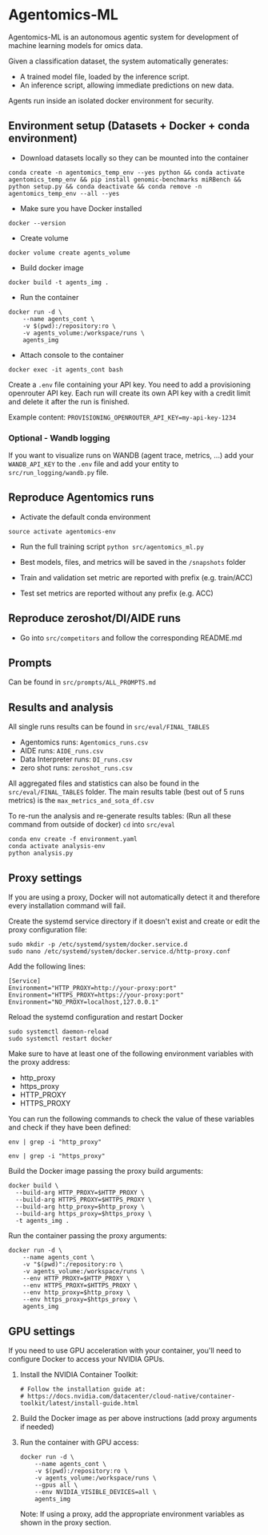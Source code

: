 # Agentomics-ML

Agentomics-ML is an autonomous agentic system for development of machine learning models for omics data.

Given a classification dataset, the system automatically generates:
- A trained model file, loaded by the inference script.
- An inference script, allowing immediate predictions on new data.

Agents run inside an isolated docker environment for security.

## Environment setup (Datasets + Docker + conda environment)

- Download datasets locally so they can be mounted into the container
```
conda create -n agentomics_temp_env --yes python && conda activate agentomics_temp_env && pip install genomic-benchmarks miRBench && python setup.py && conda deactivate && conda remove -n agentomics_temp_env --all --yes
```


- Make sure you have Docker installed
```
docker --version
```

- Create volume
```
docker volume create agents_volume
```

- Build docker image
```
docker build -t agents_img .
```

- Run the container
```
docker run -d \
    --name agents_cont \
    -v $(pwd):/repository:ro \
    -v agents_volume:/workspace/runs \
    agents_img
```

- Attach console to the container
```
docker exec -it agents_cont bash
```

Create a `.env` file containing your API key. You need to add a provisioning openrouter API key. Each run will create its own API key with a credit limit and delete it after the run is finished.

Example content: `PROVISIONING_OPENROUTER_API_KEY=my-api-key-1234`

### Optional - Wandb logging
If you want to visualize runs on WANDB (agent trace, metrics, ...) add your `WANDB_API_KEY` to the `.env` file and add your entity to `src/run_logging/wandb.py` file.


## Reproduce Agentomics runs
- Activate the default conda environment
```
source activate agentomics-env
```

- Run the full training script
`python src/agentomics_ml.py`

- Best models, files, and metrics will be saved in the `/snapshots` folder
- Train and validation set metric are reported with prefix (e.g. train/ACC)
- Test set metrics are reported without any prefix (e.g. ACC)

## Reproduce zeroshot/DI/AIDE runs

- Go into `src/competitors` and follow the corresponding README.md 

## Prompts
Can be found in `src/prompts/ALL_PROMPTS.md`

## Results and analysis
All single runs results can be found in `src/eval/FINAL_TABLES` 
- Agentomics runs: `Agentomics_runs.csv`
- AIDE runs: `AIDE_runs.csv`
- Data Interpreter runs: `DI_runs.csv`
- zero shot runs: `zeroshot_runs.csv`

All aggregated files and statistics can also be found in the `src/eval/FINAL_TABLES` folder.
The main results table (best out of 5 runs metrics) is the `max_metrics_and_sota_df.csv`

To re-run the analysis and re-generate results tables:
(Run all these command from outside of docker)
`cd` into `src/eval` 
```
conda env create -f environment.yaml
conda activate analysis-env
python analysis.py
```

## Proxy settings

If you are using a proxy, Docker will not automatically detect it and therefore every installation command will fail.

Create the systemd service directory if it doesn't exist and create or edit the proxy configuration file:
```
sudo mkdir -p /etc/systemd/system/docker.service.d
sudo nano /etc/systemd/system/docker.service.d/http-proxy.conf
```

Add the following lines:
```
[Service]
Environment="HTTP_PROXY=http://your-proxy:port"
Environment="HTTPS_PROXY=https://your-proxy:port"
Environment="NO_PROXY=localhost,127.0.0.1"
```

Reload the systemd configuration and restart Docker
```
sudo systemctl daemon-reload
sudo systemctl restart docker
```

Make sure to have at least one of the following environment variables with the proxy address:

* http_proxy
* https_proxy
* HTTP_PROXY 
* HTTPS_PROXY 

You can run the following commands to check the value of these variables and check if they have been defined:

```
env | grep -i "http_proxy"

env | grep -i "https_proxy"
```

Build the Docker image passing the proxy build arguments:
```
docker build \
  --build-arg HTTP_PROXY=$HTTP_PROXY \
  --build-arg HTTPS_PROXY=$HTTPS_PROXY \
  --build-arg http_proxy=$http_proxy \
  --build-arg https_proxy=$https_proxy \
  -t agents_img .
```

Run the container passing the proxy arguments:
```
docker run -d \
    --name agents_cont \
    -v "$(pwd)":/repository:ro \
    -v agents_volume:/workspace/runs \
    --env HTTP_PROXY=$HTTP_PROXY \
    --env HTTPS_PROXY=$HTTPS_PROXY \
    --env http_proxy=$http_proxy \
    --env https_proxy=$https_proxy \
    agents_img
```

## GPU settings

If you need to use GPU acceleration with your container, you'll need to configure Docker to access your NVIDIA GPUs.

1. Install the NVIDIA Container Toolkit:
   ```
   # Follow the installation guide at:
   # https://docs.nvidia.com/datacenter/cloud-native/container-toolkit/latest/install-guide.html
   ```

2. Build the Docker image as per above instructions (add proxy arguments if needed)

3. Run the container with GPU access:
   ```
   docker run -d \
       --name agents_cont \
       -v $(pwd):/repository:ro \
       -v agents_volume:/workspace/runs \
       --gpus all \
       --env NVIDIA_VISIBLE_DEVICES=all \
       agents_img
   ```

   Note: If using a proxy, add the appropriate environment variables as shown in the proxy section.